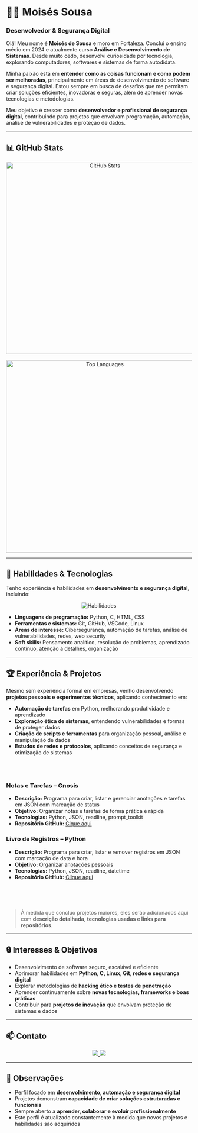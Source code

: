 # 🕵️‍♂️ Moisés Sousa
### Desenvolvedor & Segurança Digital

Olá! Meu nome é **Moisés de Sousa** e moro em Fortaleza. Concluí o ensino médio em 2024 e atualmente curso **Análise e Desenvolvimento de Sistemas**. Desde muito cedo, desenvolvi curiosidade por tecnologia, explorando computadores, softwares e sistemas de forma autodidata.  

Minha paixão está em **entender como as coisas funcionam e como podem ser melhoradas**, principalmente em áreas de desenvolvimento de software e segurança digital. Estou sempre em busca de desafios que me permitam criar soluções eficientes, inovadoras e seguras, além de aprender novas tecnologias e metodologias.  

Meu objetivo é crescer como **desenvolvedor e profissional de segurança digital**, contribuindo para projetos que envolvam programação, automação, análise de vulnerabilidades e proteção de dados.

---

## 📊 GitHub Stats

<div align="center">
  <img src="https://github-readme-stats.vercel.app/api?username=Moises-Sousa0&show_icons=true&theme=gruvbox&count_private=true&hide_border=true" width="520" alt="GitHub Stats"/>
  <br/><br/>
  <img src="https://github-readme-stats.vercel.app/api/top-langs/?username=Moises-Sousa0&theme=gruvbox&layout=compact&langs_count=6&hide_border=true" width="520" alt="Top Languages"/>
</div>



---

## 🤖 Habilidades & Tecnologias

Tenho experiência e habilidades em **desenvolvimento e segurança digital**, incluindo:

<p align="center">
  <img src="https://skillicons.dev/icons?i=python,css,html,c,vscode,git,github,linux" alt="Habilidades"/>
</p>

- **Linguagens de programação:** Python, C, HTML, CSS  
- **Ferramentas e sistemas:** Git, GitHub, VSCode, Linux  
- **Áreas de interesse:** Cibersegurança, automação de tarefas, análise de vulnerabilidades, redes, web security  
- **Soft skills:** Pensamento analítico, resolução de problemas, aprendizado contínuo, atenção a detalhes, organização  

---

## 🏆 Experiência & Projetos

Mesmo sem experiência formal em empresas, venho desenvolvendo **projetos pessoais e experimentos técnicos**, aplicando conhecimento em:  

- **Automação de tarefas** em Python, melhorando produtividade e aprendizado  
- **Exploração ética de sistemas**, entendendo vulnerabilidades e formas de proteger dados  
- **Criação de scripts e ferramentas** para organização pessoal, análise e manipulação de dados  
- **Estudos de redes e protocolos**, aplicando conceitos de segurança e otimização de sistemas  

<br>
<br>

### Notas e Tarefas – Gnosis

- **Descrição:** Programa para criar, listar e gerenciar anotações e tarefas em JSON com marcação de status  
- **Objetivo:** Organizar notas e tarefas de forma prática e rápida  
- **Tecnologias:** Python, JSON, readline, prompt_toolkit
- **Repositório GitHub:** [Cique aqui](https://github.com/Moises-Sousa0/notas-e-tarefas-gnosis.git)


### Livro de Registros – Python

- **Descrição:** Programa para criar, listar e remover registros em JSON com marcação de data e hora  
- **Objetivo:** Organizar anotações pessoais 
- **Tecnologias:** Python, JSON, readline, datetime  
- **Repositório GitHub:** [Clique aqui](https://github.com/Moises-Sousa0/livro-de-registros---python)


<br>
<br>
<br>


> À medida que concluo projetos maiores, eles serão adicionados aqui com **descrição detalhada, tecnologias usadas e links para repositórios**.

---

## 🔒 Interesses & Objetivos

- Desenvolvimento de software seguro, escalável e eficiente  
- Aprimorar habilidades em **Python, C, Linux, Git, redes e segurança digital**  
- Explorar metodologias de **hacking ético e testes de penetração**  
- Aprender continuamente sobre **novas tecnologias, frameworks e boas práticas**  
- Contribuir para **projetos de inovação** que envolvam proteção de sistemas e dados  

 

---

## 📫 Contato

<p align="center">
  <a href="https://www.linkedin.com/in/mois%C3%A9s-sousa-20132a267/">
    <img src="https://img.shields.io/badge/-LinkedIn-blue?style=for-the-badge&logo=linkedin&logoColor=white"/>
  </a>
  <a href="mailto:moisessousanow@gmail.com">
    <img src="https://img.shields.io/badge/-Email-red?style=for-the-badge&logo=gmail&logoColor=white"/>
  </a>
</p>

---

## 📌 Observações

- Perfil focado em **desenvolvimento, automação e segurança digital**  
- Projetos demonstram **capacidade de criar soluções estruturadas e funcionais**  
- Sempre aberto a **aprender, colaborar e evoluir profissionalmente**  
- Este perfil é atualizado constantemente à medida que novos projetos e habilidades são adquiridos
